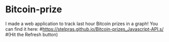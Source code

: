 # Bitcoin-prize
I made a web application to track last hour Bitcoin prizes in a graph!
You can find it here:
#https://stelpras.github.io/Bitcoin-prizes_Javascript-API.s/
#(Hit the Refresh button)
